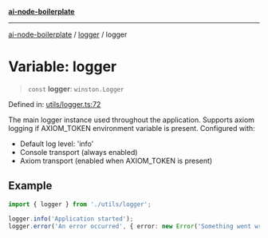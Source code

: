 [**ai-node-boilerplate**](../../README.md)

***

[ai-node-boilerplate](../../modules.md) / [logger](../README.md) / logger

# Variable: logger

> `const` **logger**: `winston.Logger`

Defined in: [utils/logger.ts:72](https://github.com/javeoff/ai-node-boilerplate/blob/3815f2c35254717fd622a9a5db69e5a84cd79ac0/src/utils/logger.ts#L72)

The main logger instance used throughout the application.
Supports axiom logging if AXIOM_TOKEN environment variable is present.
Configured with:
- Default log level: 'info'
- Console transport (always enabled)
- Axiom transport (enabled when AXIOM_TOKEN is present)

## Example

```typescript
import { logger } from './utils/logger';

logger.info('Application started');
logger.error('An error occurred', { error: new Error('Something went wrong') });
```
